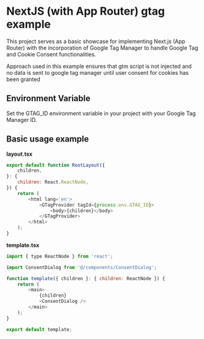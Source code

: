 # NextJS (with App Router) gtag example

This project serves as a basic showcase for implementing Next.js (App Router) with the incorporation of Google Tag Manager to handle Google Tag and Cookie Consent functionalities.

Approach used in this example ensures that gtm script is not injected and no data is sent to google tag manager until user consent for cookies has been granted

## Environment Variable

Set the GTAG_ID environment variable in your project with your Google Tag Manager ID.

## Basic usage example

**layout.tsx**

```javascript
export default function RootLayout({
	children,
}: {
	children: React.ReactNode,
}) {
	return (
		<html lang='en'>
			<GTagProvider tagId={process.env.GTAG_ID}>
				<body>{children}</body>
			</GTagProvider>
		</html>
	);
}
```

**template.tsx**

```javascript
import { type ReactNode } from 'react';

import ConsentDialog from '@/components/ConsentDialog';

function template({ children }: { children: ReactNode }) {
	return (
		<main>
			{children}
			<ConsentDialog />
		</main>
	);
}

export default template;
```
